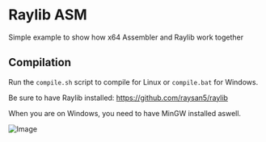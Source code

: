# Raylib ASM

Simple example to show how x64 Assembler and Raylib work together

## Compilation

Run the `compile.sh` script to compile for Linux or `compile.bat` for Windows.

Be sure to have Raylib installed: https://github.com/raysan5/raylib

When you are on Windows, you need to have MinGW installed aswell.

![Image](https://github.com/IchMagBier/raylib-asm/blob/main/screenshot.png)